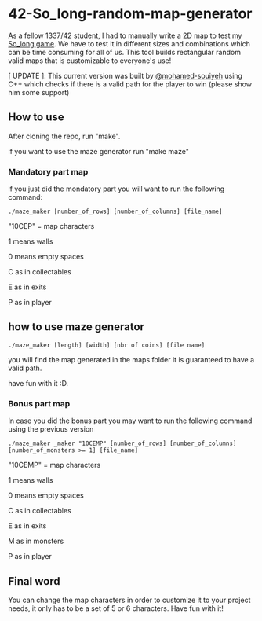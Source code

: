 # 42-So_long-random-map-generator

As a fellow 1337/42 student, I had to manually write a 2D map to test my [So_long game](https://github.com/ELmounikor/Ninja-Froggy-s-Treasure-Hunt). 
We have to test it in different sizes and combinations which can be time consuming for all of us. 
This tool builds rectangular random valid maps that is customizable to everyone's use!


[ UPDATE ]: This current version was built by [@mohamed-souiyeh](https://github.com/mohamed-souiyeh) using C++ which checks if there is a valid path for the player to win (please show him some support)

## How to use

After cloning the repo, run "make".

if you want to use the maze generator run "make maze"

### Mandatory part map

if you just did the mondatory part you will want to run the following command:

    ./maze_maker [number_of_rows] [number_of_columns] [file_name]

"10CEP" = map characters

1 means walls 
    
0 means empty spaces
    
C as in collectables
    
E as in exits
    
P as in player

## how to use maze generator

	./maze_maker [length] [width] [nbr of coins] [file name]

you will find the map generated in the maps folder it is guaranteed to have a valid path.

have fun with it :D.


### Bonus part map

In case you did the bonus part you may want to run the following command using the previous version

    ./maze_maker _maker "10CEMP" [number_of_rows] [number_of_columns] [number_of_monsters >= 1] [file_name]

"10CEMP" = map characters

1 means walls 
    
0 means empty spaces
    
C as in collectables
    
E as in exits
    
M as in monsters
    
P as in player

## Final word

You can change the map characters in order to customize it to your project needs, it only has to be a set of 5 or 6 characters. Have fun with it!

